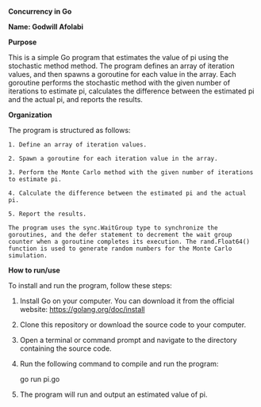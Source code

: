 **Concurrency in Go**

**Name: Godwill Afolabi**

**Purpose**

This is a simple Go program that estimates the value of pi using the stochastic method method. The program defines an array of iteration values, and then spawns a goroutine for each value in the array. Each goroutine performs the stochastic method with the given number of iterations to estimate pi, calculates the difference between the estimated pi and the actual pi, and reports the results.


**Organization**

The program is structured as follows:

    1. Define an array of iteration values.

    2. Spawn a goroutine for each iteration value in the array.

    3. Perform the Monte Carlo method with the given number of iterations to estimate pi.

    4. Calculate the difference between the estimated pi and the actual pi.

    5. Report the results.

    The program uses the sync.WaitGroup type to synchronize the goroutines, and the defer statement to decrement the wait group counter when a goroutine completes its execution. The rand.Float64() function is used to generate random numbers for the Monte Carlo simulation.


**How to run/use**

To install and run the program, follow these steps:

1. Install Go on your computer. You can download it from the official website: https://golang.org/doc/install

2. Clone this repository or download the source code to your computer.

3. Open a terminal or command prompt and navigate to the directory containing the source code.

4. Run the following command to compile and run the program:

    go run pi.go

5. The program will run and output an estimated value of pi.

